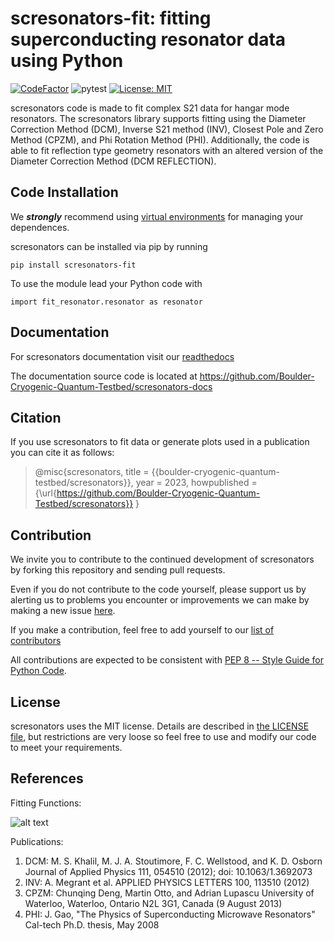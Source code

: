 scresonators-fit: fitting superconducting resonator data using Python
===========================================

[![CodeFactor](https://www.codefactor.io/repository/github/boulder-cryogenic-quantum-testbed/scresonators/badge/master)](https://www.codefactor.io/repository/github/boulder-cryogenic-quantum-testbed/scresonators/overview/master)
![pytest](https://github.com/boulder-cryogenic-quantum-testbed/scresonators/actions/workflows/python-package.yml/badge.svg)
[![License: MIT](https://img.shields.io/badge/License-MIT-yellow.svg)](https://opensource.org/licenses/MIT)

scresonators code is made to fit complex S21 data for hangar mode resonators. The scresonators library supports fitting using the Diameter Correction Method (DCM), Inverse S21 method (INV), Closest Pole and Zero Method (CPZM), and Phi Rotation Method (PHI). Additionally, the code is able to fit reflection type geometry resonators with an altered version of the Diameter Correction Method (DCM REFLECTION).



Code Installation
-------------------------

We ***strongly*** recommend using [virtual environments](https://packaging.python.org/guides/installing-using-pip-and-virtual-environments/) for managing your dependences.

scresonators can be installed via pip by running
```
pip install scresonators-fit
```
To use the module lead your Python code with
```
import fit_resonator.resonator as resonator
```


Documentation
-------------

For scresonators documentation visit our [readthedocs](https://boulder-cryogenic-quantum-testbed.github.io/scresonators-docs/)

The documentation source code is located at https://github.com/Boulder-Cryogenic-Quantum-Testbed/scresonators-docs



Citation
--------
If you use scresonators to fit data or generate plots used in a publication you can cite it as follows:

>  @misc{scresonators,
>    title        = {{boulder-cryogenic-quantum-testbed/scresonators}},
>    year         = 2023,
>    howpublished = {\url{https://github.com/Boulder-Cryogenic-Quantum-Testbed/scresonators}}
>  }



Contribution
----------
We invite you to contribute to the continued development of scresonators by forking this repository and sending pull requests.

Even if you do not contribute to the code yourself, please support us by alerting us to problems you encounter or improvements we can make by making a new issue [here](https://github.com/Boulder-Cryogenic-Quantum-Testbed/scresonators/issues).


If you make a contribution, feel free to add yourself to our [list of contributors](https://github.com/Boulder-Cryogenic-Quantum-Testbed/scresonators/blob/master/contrib/HELLO.md)

All contributions are expected to be consistent with [PEP 8 -- Style Guide for Python Code](https://www.python.org/dev/peps/pep-0008/).



License
-------
scresonators uses the MIT license. Details are described in [the LICENSE file](https://github.com/Boulder-Cryogenic-Quantum-Testbed/scresonators/blob/master/LICENSE), but restrictions are very loose so feel free to use and modify our code to meet your requirements.



References
-------
Fitting Functions:

![alt text](https://raw.githubusercontent.com/Boulder-Cryogenic-Quantum-Testbed/measurement/master/fit_resonator/Resources/Fit_Equations.PNG)

Publications:
1. DCM: M. S. Khalil, M. J. A. Stoutimore, F. C. Wellstood, and K. D. Osborn    Journal of Applied Physics 111, 054510 (2012); doi: 10.1063/1.3692073
2. INV: A. Megrant et al.     APPLIED PHYSICS LETTERS 100, 113510 (2012)
3. CPZM: Chunqing Deng, Martin Otto, and Adrian Lupascu University of Waterloo, Waterloo, Ontario N2L 3G1, Canada (9 August 2013)
4. PHI: J. Gao, "The Physics of Superconducting Microwave Resonators" Cal-tech Ph.D. thesis, May 2008

